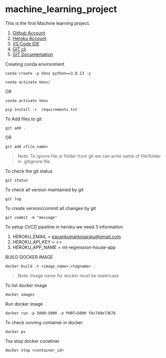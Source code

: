# machine_learning_project
This is the first Machine learning project.

1. [Github Account](https://github.com)
2. [Heroku Account](https://dashboard.heroku.com/login)
3. [VS Code IDE](https://code.visualstudio.com/download)
4. [GIT cli](https://git-scm.com/downloads)
5. [GIT Documentation](https://git-scm.com/docs/gittutorial)

Creating conda environment 
```
conda create -p Venv python==3.8.13 -y
```

```
conda activate Venv/
```
OR
```
conda activate Venv
```

```
pip install -r  requirements.txt
```

To Add files to git
```
git add .
```
OR
```
git add <file_name>
```

> Note: To ignore file or folder from git we can write name of file/folder in .gitignore file

To check the git status 
```
git status
```
To check all version maintained by git
```
git log
```

To create version/commit all changes by git
```
git commit -m "message"
```

To setup CI/CD pipeline in heroku we need 3 information

1. HEROKU_EMAIL = pavankumarkosaraju@gmail.com
2. HEROKU_API_KEY = <>
3. HEROKU_APP_NAME = ml-regression-house-app


BUILD DOCKER IMAGE
```
docker build -t <image_name>:<tagname> .
```
> Note: Image name for docker must be lowercase


To list docker image
```
docker images
```

Run docker image
```
docker run -p 5000:5000 -e PORT=5000 f8c749e73678
```

To check running container in docker
```
docker ps
```

Tos stop docker conatiner
```
docker stop <container_id>
```
